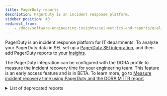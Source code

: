 ```yaml
---
title: PagerDuty reports
description: PagerDuty is an incident response platform.
sidebar_position: 40
redirect_from:
    - /docs/software-engineering-insights/sei-metrics-and-reports/quality-metrics-reports/pagerduty-reports
---
```


PagerDuty is an incident response platform for IT departments. To analyze your PagerDuty data in SEI, set up a [PagerDuty SEI integration](/docs/software-engineering-insights/propelo-sei/setup-sei/configure-integrations/beta-integrations/sei-integration-pagerduty), and then add PagerDuty reports to your [Insights](/docs/software-engineering-insights/propelo-sei/setup-sei/create-and-manage-dashboards/sei-insights).

The PagerDuty integration can be configured with the DORA profile to measure the incident recovery time for your engineering team. This feature is an early access feature and is in BETA. To learn more, go to [Measure incident recovery time using PagerDuty and the DORA MTTR report](/docs/software-engineering-insights/propelo-sei/get-started/early-access/metrics-reports/mttr-incident-recovery)


<details>

<summary>List of deprecated reports</summary>

* **PagerDuty Ack Trend Report:** Analyze the amount of time taken to acknowledge incidents.
* **PagerDuty After Hours Report**
* **PagerDuty Alerts Report**
* **PagerDuty Incident Report:** Analyze the number of incidents.
* **PagerDuty Incident Trend Report:** Analyze changes over time in the number of incidents.
* **PagerDuty Release Incidents**
* **PagerDuty Response Report**
* **PagerDuty Response Times Report:** Analyze incident response times.
* **PagerDuty Stacks Report**

</details>